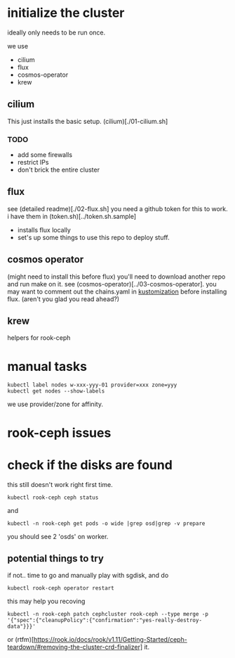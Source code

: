 # initialize the cluster
ideally only needs to be run once.

we use 
* cilium
* flux
* cosmos-operator
* krew

## cilium
This just installs the basic setup. (cilium)[./01-cilium.sh]

### TODO
* add some firewalls
* restrict IPs
* don't brick the entire cluster

## flux
see (detailed readme)[./02-flux.sh]
you need a github token for this to work. i have them in (token.sh)[../token.sh.sample] 

* installs flux locally
* set's up some things to use this repo to deploy stuff.

## cosmos operator
(might need to install this before flux)
you'll need to download another repo and run make on it. see (cosmos-operator)[../03-cosmos-operator].
you may want to comment out the chains.yaml in [kustomization](/clusters/main-cluster/flux-system/kustomization.yaml) before installing flux. (aren't you glad you read ahead?)

## krew
helpers for rook-ceph
# manual tasks
```
kubectl label nodes w-xxx-yyy-01 provider=xxx zone=yyy
kubectl get nodes --show-labels
```
we use provider/zone for affinity.

# rook-ceph issues
# check if the disks are found
this still doesn't work right first time.
```
kubectl rook-ceph ceph status
```
and
```
kubectl -n rook-ceph get pods -o wide |grep osd|grep -v prepare
```
you should see 2 'osds' on worker.
## potential things to try
if not.. time to go and manually play with sgdisk, and do
```
kubectl rook-ceph operator restart
```


this may help you recoving
```
kubectl -n rook-ceph patch cephcluster rook-ceph --type merge -p '{"spec":{"cleanupPolicy":{"confirmation":"yes-really-destroy-data"}}}'
```
or (rtfm)[https://rook.io/docs/rook/v1.11/Getting-Started/ceph-teardown/#removing-the-cluster-crd-finalizer] it.